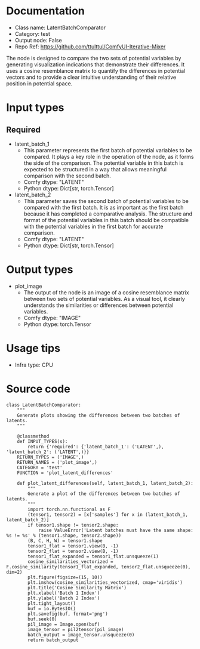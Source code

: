 # Documentation
- Class name: LatentBatchComparator
- Category: test
- Output node: False
- Repo Ref: https://github.com/ttulttul/ComfyUI-Iterative-Mixer

The node is designed to compare the two sets of potential variables by generating visualization indications that demonstrate their differences. It uses a cosine resemblance matrix to quantify the differences in potential vectors and to provide a clear intuitive understanding of their relative position in potential space.

# Input types
## Required
- latent_batch_1
    - This parameter represents the first batch of potential variables to be compared. It plays a key role in the operation of the node, as it forms the side of the comparison. The potential variable in this batch is expected to be structured in a way that allows meaningful comparison with the second batch.
    - Comfy dtype: "LATENT"
    - Python dtype: Dict[str, torch.Tensor]
- latent_batch_2
    - This parameter saves the second batch of potential variables to be compared with the first batch. It is as important as the first batch because it has completed a comparative analysis. The structure and format of the potential variables in this batch should be compatible with the potential variables in the first batch for accurate comparison.
    - Comfy dtype: "LATENT"
    - Python dtype: Dict[str, torch.Tensor]

# Output types
- plot_image
    - The output of the node is an image of a cosine resemblance matrix between two sets of potential variables. As a visual tool, it clearly understands the similarities or differences between potential variables.
    - Comfy dtype: "IMAGE"
    - Python dtype: torch.Tensor

# Usage tips
- Infra type: CPU

# Source code
```
class LatentBatchComparator:
    """
    Generate plots showing the differences between two batches of latents.
    """

    @classmethod
    def INPUT_TYPES(s):
        return {'required': {'latent_batch_1': ('LATENT',), 'latent_batch_2': ('LATENT',)}}
    RETURN_TYPES = ('IMAGE',)
    RETURN_NAMES = ('plot_image',)
    CATEGORY = 'test'
    FUNCTION = 'plot_latent_differences'

    def plot_latent_differences(self, latent_batch_1, latent_batch_2):
        """
        Generate a plot of the differences between two batches of latents.
        """
        import torch.nn.functional as F
        (tensor1, tensor2) = [x['samples'] for x in (latent_batch_1, latent_batch_2)]
        if tensor1.shape != tensor2.shape:
            raise ValueError('Latent batches must have the same shape: %s != %s' % (tensor1.shape, tensor2.shape))
        (B, C, H, W) = tensor1.shape
        tensor1_flat = tensor1.view(B, -1)
        tensor2_flat = tensor2.view(B, -1)
        tensor1_flat_expanded = tensor1_flat.unsqueeze(1)
        cosine_similarities_vectorized = F.cosine_similarity(tensor1_flat_expanded, tensor2_flat.unsqueeze(0), dim=2)
        plt.figure(figsize=(15, 10))
        plt.imshow(cosine_similarities_vectorized, cmap='viridis')
        plt.title('Cosine Similarity Matrix')
        plt.xlabel('Batch 1 Index')
        plt.ylabel('Batch 2 Index')
        plt.tight_layout()
        buf = io.BytesIO()
        plt.savefig(buf, format='png')
        buf.seek(0)
        pil_image = Image.open(buf)
        image_tensor = pil2tensor(pil_image)
        batch_output = image_tensor.unsqueeze(0)
        return batch_output
```